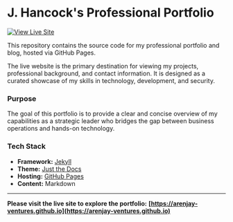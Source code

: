 # J. Hancock's Professional Portfolio

[![View Live Site](https://img.shields.io/badge/View%20Live%20Site-arenjay--ventures.github.io-blue?style=for-the-badge&logo=github)](https://arenjay-ventures.github.io)

This repository contains the source code for my professional portfolio and blog, hosted via GitHub Pages.

The live website is the primary destination for viewing my projects, professional background, and contact information. It is designed as a curated showcase of my skills in technology, development, and security.

### Purpose

The goal of this portfolio is to provide a clear and concise overview of my capabilities as a strategic leader who bridges the gap between business operations and hands-on technology.

### Tech Stack

*   **Framework:** [Jekyll](https://jekyllrb.com/)
*   **Theme:** [Just the Docs](https://just-the-docs.github.io/just-the-docs/)
*   **Hosting:** [GitHub Pages](https://pages.github.com/)
*   **Content:** Markdown

---

**Please visit the live site to explore the portfolio:** **[https://arenjay-ventures.github.io](https://arenjay-ventures.github.io)**